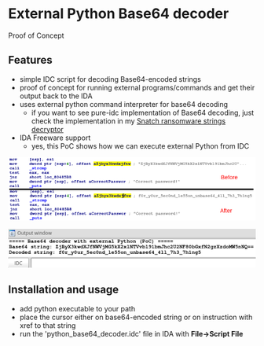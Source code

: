 # External Python Base64 decoder

Proof of Concept

## Features
* simple IDC script for decoding Base64-encoded strings
* proof of concept for running external programs/commands and get their output back to the IDA
* uses external python command interpreter for base64 decoding
	* if you want to see pure-idc implementation of Base64 decoding, just check the implementation in my [Snatch ransomware strings decryptor](https://github.com/laciKE/snatch_string_decryptor)
* IDA Freeware support
	* yes, this PoC shows how we can execute external Python from IDC

![IDA View with comment](screenshot_1.png)

![Output Window](screenshot_2.png)

## Installation and usage

* add python executable to your path
* place the cursor either on base64-encoded string or on instruction with xref to that string
* run the 'python_base64_decoder.idc' file in IDA with **File->Script File**
